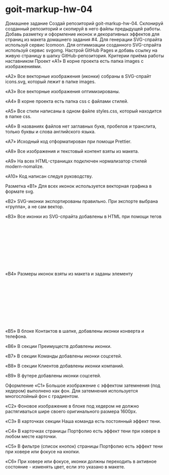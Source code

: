 # goit-markup-hw-04

Домашнее задание
Создай репозиторий goit-markup-hw-04.
Склонируй созданный репозиторий и скопируй в него файлы предыдущей работы.
Добавь разметку и оформление иконок и декоративных эффектов для страниц из макета домашнего задания #4.
Для генерации SVG-спрайта используй сервис Icomoon.
Для оптимизации созданного SVG-спрайта используй сервис svgomg.
Настрой GitHub Pages и добавь ссылку на живую страницу в шапку GitHub-репозитория.
Критерии приёма работы наставником
Проект
«A1» В корне проекта есть папка images с изображениями.

«A2» Все векторные изображения (иконки) собраны в SVG-спрайт icons.svg, который лежит в папке images.

«A3» Все векторные изображения оптимизированы.

«A4» В корне проекта есть папка css с файлами стилей.

«A5» Все стили написаны в одном файле styles.css, который находится в папке css.

«A6» В названиях файлов нет заглавных букв, пробелов и транслита, только буквы и слова английского языка.

«A7» Исходный код отформатирован при помощи Prettier.

«A8» Все изображения и текстовый контент взяты из макета.

«A9» На всех HTML-страницах подключен нормализатор стилей modern-nomalize.

«A10» Код написан следуя руководству.

Разметка
«B1» Для всех иконок используется векторная графика в формате svg.

«B2» SVG-иконки экспортированы правильно. При экспорте выбрана «группа», а не сам вектор.

«B3» Все иконки из SVG-спрайта добавлены в HTML при помощи тегов <svg> и <use>

«B4» Размеры иконок взяты из макета и заданы элементу <svg> в HTML-файле.

«B5» В блоке Контактов в шапке, добавлены иконки конверта и телефона.

«B6» В секции Преимуществ добавлены иконки.

«B7» В секции Команды добавлены иконки соцсетей.

«B8» В секции Клиентов добавлены иконки компаний.

«B9» В футере добавлены иконки соцсетей.

Оформление
«C1» Большое изображение с эффектом затемнения (под хедером) выполнено как фон. Для затемнения используется многослойный фон с градиентом.

«C2» Фоновое изображение в блоке под хедером не должно растягиваться шире своего оригинального размера 1600рх.

«C3» В карточках секции Наша команда есть постоянный эффект тени.

«C4» В карточках страницы Портфолио есть эффект тени при ховере в любом месте карточки.

«C5» В фильтре (список кнопок) страницы Портфолио есть эффект тени при ховере или фокусе на кнопки.

«C6» При ховере или фокусе, иконки должны переходить в активное состояние - изменять цвет, если это указано в макете.

